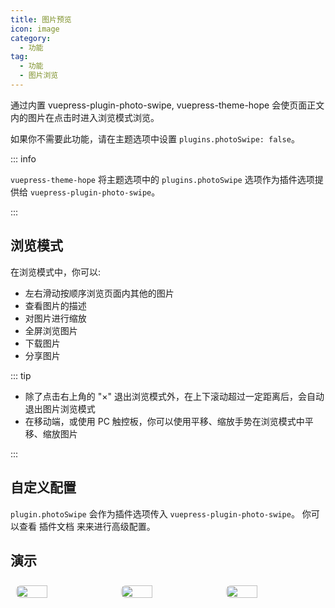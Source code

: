 ```yaml
---
title: 图片预览
icon: image
category:
  - 功能
tag:
  - 功能
  - 图片浏览
---
```


通过内置 <ProjectLink name="photo-swipe" path="/zh/">vuepress-plugin-photo-swipe</ProjectLink>, vuepress-theme-hope 会使页面正文内的图片在点击时进入浏览模式浏览。

如果你不需要此功能，请在主题选项中设置 `plugins.photoSwipe: false`。

::: info

`vuepress-theme-hope` 将主题选项中的 `plugins.photoSwipe` 选项作为插件选项提供给 `vuepress-plugin-photo-swipe`。

:::

<!-- more -->

## 浏览模式

在浏览模式中，你可以:

- 左右滑动按顺序浏览页面内其他的图片
- 查看图片的描述
- 对图片进行缩放
- 全屏浏览图片
- 下载图片
- 分享图片

::: tip

- 除了点击右上角的 "×" 退出浏览模式外，在上下滚动超过一定距离后，会自动退出图片浏览模式
- 在移动端，或使用 PC 触控板，你可以使用平移、缩放手势在浏览模式中平移、缩放图片

:::

## 自定义配置

`plugin.photoSwipe` 会作为插件选项传入 <ProjectLink name="photo-swipe" path="/zh/">`vuepress-plugin-photo-swipe`</ProjectLink>。 你可以查看 <ProjectLink name="photo-swipe" path="/zh/">插件文档</ProjectLink> 来来进行高级配置。

## 演示

<!-- markdownlint-disable -->

<div class="image-preview">
  <img src="//theme-hope-assets.vuejs.press/files/img/1.jpg" />
  <img src="//theme-hope-assets.vuejs.press/files/img/2.jpg" />
  <img src="//theme-hope-assets.vuejs.press/files/img/3.jpg" />
</div>

<style>
  .image-preview {
    display: flex;
    justify-content: space-evenly;
    align-items: center;
    flex-wrap: wrap;
  }

  .image-preview > img {
     box-sizing: border-box;
     width: 33.3% !important;
     padding: 9px;
     border-radius: 16px;
  }

  @media (max-width: 719px){
    .image-preview > img {
      width: 50% !important;
    }
  }

  @media (max-width: 419px){
    .image-preview > img {
      width: 100% !important;
    }
  }
</style>

<!-- markdownlint-restore -->
